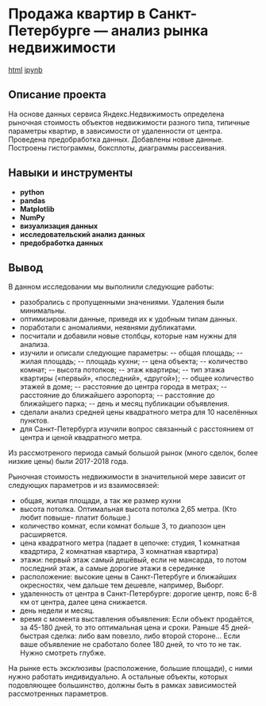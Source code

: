 # Продажа квартир в Санкт-Петербурге — анализ рынка недвижимости

[html](https://github.com/TomashA1980/Portfolio_All_Practicum_Projects/blob/main/real_estate/real_estate.html) [ipynb](https://github.com/TomashA1980/Portfolio_All_Practicum_Projects/blob/main/real_estate/real_estate.ipynb)

## Описание проекта

На основе данных сервиса Яндекс.Недвижимость определена рыночная стоимость
объектов недвижимости разного типа, типичные параметры квартир, в зависимости от
удаленности от центра. Проведена предобработка данных. Добавлены новые данные.
Построены гистограммы, боксплоты, диаграммы рассеивания.


## Навыки и инструменты

- **python**
- **pandas**
- **Matplotlib**
- **NumPy**
- **визуализация данных**
- **исследовательский анализ данных**
- **предобработка данных**

## Вывод

В данном исследовании мы выполнили следующие работы:

- разобрались с пропущенными значениями. Удаления были минимальны.
- оптимизировали данные, приведя их к удобным типам данных.
- поработали с аномалиями, неявнями дубликатами.
- посчитали и добавили новые столбцы, которые нам нужны для анализа.
- изучили и описали следующие параметры:
  -- общая площадь;
  -- жилая площадь;
  -- площадь кухни;
  -- цена объекта;
  -- количество комнат;
  -- высота потолков;
  -- этаж квартиры;
  -- тип этажа квартиры («первый», «последний», «другой»);
  -- общее количество этажей в доме;
  -- расстояние до центра города в метрах;
  -- расстояние до ближайшего аэропорта;
  -- расстояние до ближайшего парка;
  -- день и месяц публикации объявления.
- сделали анализ средней цены квадратного метра для 10 населённых пунктов.
- для Санкт-Петербурга изучили вопрос связанный с расстоянием от центра и ценой квадратного метра.

Из рассмотреного периода самый большой рынок (много сделок, более низкие цены) были 2017-2018 года.

Рыночная стоимость недвижимости в значительной мере зависит от следующих параметров и из взаимосвязей:

- общая, жилая площади, а так же размер кухни
- высота потолка. Оптимальная высота потолка 2,65 метра. (Кто любит повыше- платит больше.)
- количество комнат, если комнат больше 3, то диапозон цен расширяется.
- цена квадратного метра (падает в цепочке: студия, 1 комнатная квадртира, 2 комнатная квартира, 3 комнатная квартира)
- этажи: первый этаж самый дешёвый, если не мансарда, то потом последний этаж, а самые дорогие этажи в серединке
- расположение: высокие цены в Санкт-Петербуге и ближайших окресностях, чем дальше тем дешевле, например, Выборг.
- удаленность от центра в Санкт-Петербурге: дорогие центр, пояс 6-8 км от центра, далее цена снижается.
- день недели и месяц.
- время с момента выставления объявления: Если объект продаётся, за 45-180 дней, то это оптимальная цена и сроки. Раньше 45 дней- быстрая сделка: либо вам повезло, либо второй стороне... Если ваше объявление не сработало более 180 дней, то что то не так. Нужно смотреть глубже.

На рынке есть эксклюзивы (расположение, большие площади), с ними нужно работать индивидуально. А остальные объекты, которых подовляющее большинство, должны быть в рамках зависимостей рассмотренных параметров.
